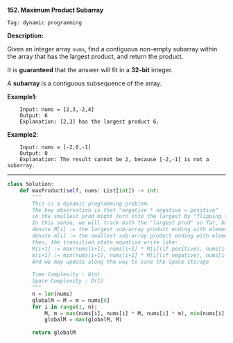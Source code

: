 **152. Maximum Product Subarray**

```Tag: dynamic programming```

**Description:**

Given an integer array ```nums```, find a contiguous non-empty subarray within the array that has the largest product, and return the product.

It is **guaranteed** that the answer will fit in a **32-bit** integer.

A **subarray** is a contiguous subsequence of the array.

**Example1**:

        Input: nums = [2,3,-2,4]
        Output: 6
        Explanation: [2,3] has the largest product 6.

**Example2**:

        Input: nums = [-2,0,-1]
        Output: 0
        Explanation: The result cannot be 2, because [-2,-1] is not a subarray.

-----------

```python
class Solution:
    def maxProduct(self, nums: List[int]) -> int:
        """
        This is a dynamic programming problem.
        The key observation is that "negative * negative = positive"
        so the smallest prod might turn into the largest by "flipping the sign"
        In this sense, we will track both the "largest prod" so far, but also "smallest prod"
        denote M[i] := the largest sub-array product ending with element nums[i]
        denote m[i] := the smallest sub-array product ending with element nums[i]
        then, the transition state equation write like:
        M[i+1] := max(nums[i+1], nums[i+1] * M[i](if positive), nums[i+1] * m[i] (if negative))
        m[i+1] := min(nums[i+1], nums[i+1] * M[i](if negative), nums[i+1] * m[i] (if positive))
        And we may update along the way to save the space storage
        
        Time Complexity : O(n)
        Space Complexity : O(1)
        """
        n = len(nums)
        globalM = M = m = nums[0]
        for i in range(1, n):
            M, m = max(nums[i], nums[i] * M, nums[i] * m), min(nums[i], nums[i] * M, nums[i] * m)
            globalM = max(globalM, M)
            
        return globalM
```
